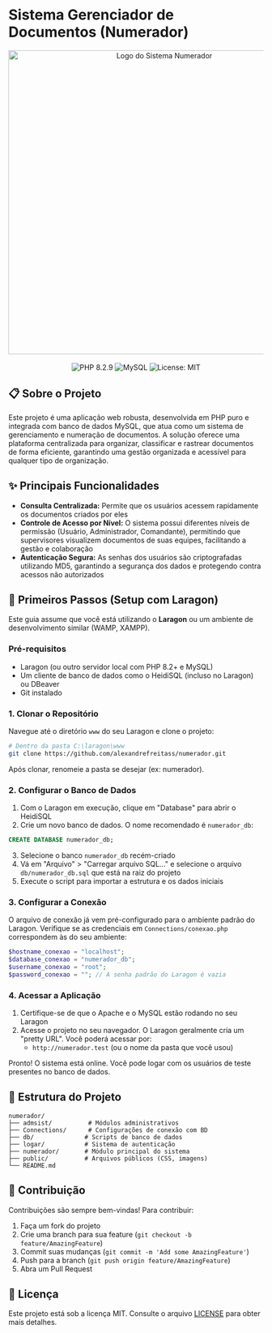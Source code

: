 # Sistema Gerenciador de Documentos (Numerador)

<div align="center">
    <img src="https://github.com/alexandrefreitass/numerador/assets/109884524/1f1a55be-8c4e-4a76-82ee-71a6f4e6d531" alt="Logo do Sistema Numerador" width="600"/>
</div>

<br/>

<div align="center">
    <img src="https://img.shields.io/badge/PHP-8.2.9-777BB4?style=for-the-badge&logo=php" alt="PHP 8.2.9"/>
    <img src="https://img.shields.io/badge/MySQL-5.7+-4479A1?style=for-the-badge&logo=mysql&logoColor=white" alt="MySQL"/>
    <img src="https://img.shields.io/badge/License-MIT-yellow.svg?style=for-the-badge" alt="License: MIT"/>
</div>

## 📋 Sobre o Projeto

Este projeto é uma aplicação web robusta, desenvolvida em PHP puro e integrada com banco de dados MySQL, que atua como um sistema de gerenciamento e numeração de documentos. A solução oferece uma plataforma centralizada para organizar, classificar e rastrear documentos de forma eficiente, garantindo uma gestão organizada e acessível para qualquer tipo de organização.

## ✨ Principais Funcionalidades

- **Consulta Centralizada:** Permite que os usuários acessem rapidamente os documentos criados por eles
- **Controle de Acesso por Nível:** O sistema possui diferentes níveis de permissão (Usuário, Administrador, Comandante), permitindo que supervisores visualizem documentos de suas equipes, facilitando a gestão e colaboração
- **Autenticação Segura:** As senhas dos usuários são criptografadas utilizando MD5, garantindo a segurança dos dados e protegendo contra acessos não autorizados

## 🚀 Primeiros Passos (Setup com Laragon)

Este guia assume que você está utilizando o **Laragon** ou um ambiente de desenvolvimento similar (WAMP, XAMPP).

### Pré-requisitos

- Laragon (ou outro servidor local com PHP 8.2+ e MySQL)
- Um cliente de banco de dados como o HeidiSQL (incluso no Laragon) ou DBeaver
- Git instalado

### 1. Clonar o Repositório

Navegue até o diretório `www` do seu Laragon e clone o projeto:

```bash
# Dentro da pasta C:\laragon\www
git clone https://github.com/alexandrefreitass/numerador.git
```

Após clonar, renomeie a pasta se desejar (ex: numerador).

### 2. Configurar o Banco de Dados

1. Com o Laragon em execução, clique em "Database" para abrir o HeidiSQL
2. Crie um novo banco de dados. O nome recomendado é `numerador_db`:

```sql
CREATE DATABASE numerador_db;
```

3. Selecione o banco `numerador_db` recém-criado
4. Vá em "Arquivo" > "Carregar arquivo SQL..." e selecione o arquivo `db/numerador_db.sql` que está na raiz do projeto
5. Execute o script para importar a estrutura e os dados iniciais

### 3. Configurar a Conexão

O arquivo de conexão já vem pré-configurado para o ambiente padrão do Laragon. Verifique se as credenciais em `Connections/conexao.php` correspondem às do seu ambiente:

```php
$hostname_conexao = "localhost";
$database_conexao = "numerador_db";
$username_conexao = "root";
$password_conexao = ""; // A senha padrão do Laragon é vazia
```

### 4. Acessar a Aplicação

1. Certifique-se de que o Apache e o MySQL estão rodando no seu Laragon
2. Acesse o projeto no seu navegador. O Laragon geralmente cria um "pretty URL". Você poderá acessar por:
   - `http://numerador.test` (ou o nome da pasta que você usou)

Pronto! O sistema está online. Você pode logar com os usuários de teste presentes no banco de dados.

## 📁 Estrutura do Projeto

```
numerador/
├── admsist/          # Módulos administrativos
├── Connections/      # Configurações de conexão com BD
├── db/              # Scripts de banco de dados
├── logar/           # Sistema de autenticação
├── numerador/       # Módulo principal do sistema
├── public/          # Arquivos públicos (CSS, imagens)
└── README.md
```

## 🤝 Contribuição

Contribuições são sempre bem-vindas! Para contribuir:

1. Faça um fork do projeto
2. Crie uma branch para sua feature (`git checkout -b feature/AmazingFeature`)
3. Commit suas mudanças (`git commit -m 'Add some AmazingFeature'`)
4. Push para a branch (`git push origin feature/AmazingFeature`)
5. Abra um Pull Request

## 📄 Licença

Este projeto está sob a licença MIT. Consulte o arquivo [LICENSE](LICENSE) para obter mais detalhes.